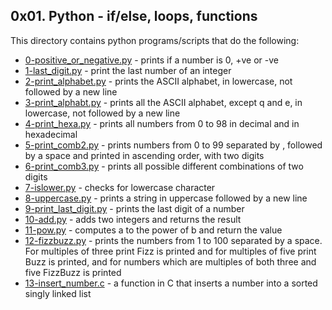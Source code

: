 ## 0x01. Python - if/else, loops, functions
This directory contains python programs/scripts that do the following:
- [0-positive_or_negative.py](0-positive_or_negative.py) - prints if a number is 0, +ve or -ve
- [1-last_digit.py](1-last_digit.py) - print the last number of an integer
- [2-print_alphabet.py](2-print_alphabet.py) - prints the ASCII alphabet, in lowercase, not followed by a new line
- [3-print_alphabt.py](3-print_alphabt.py) - prints all the ASCII alphabet, except q and e, in lowercase, not followed by a new line
- [4-print_hexa.py](4-print_hexa.py) - prints all numbers from 0 to 98 in decimal and in hexadecimal
- [5-print_comb2.py](5-print_comb2.py) - prints numbers from 0 to 99 separated by , followed by a space and printed in ascending order, with two digits
- [6-print_comb3.py](6-print_comb3.py) - prints all possible different combinations of two digits
- [7-islower.py](7-islower.py) - checks for lowercase character
- [8-uppercase.py](8-uppercase.py) - prints a string in uppercase followed by a new line
- [9-print_last_digit.py](9-print_last_digit.py) - prints the last digit of a number
- [10-add.py](10-add.py) - adds two integers and returns the result
- [11-pow.py](11-pow.py) - computes a to the power of b and return the value
- [12-fizzbuzz.py](12-fizzbuzz.py) - prints the numbers from 1 to 100 separated by a space. For multiples of three print Fizz is printed and for multiples of five print Buzz is printed, and for numbers which are multiples of both three and five FizzBuzz is printed
- [13-insert_number.c](13-insert_number.c) - a function in C that inserts a number into a sorted singly linked list